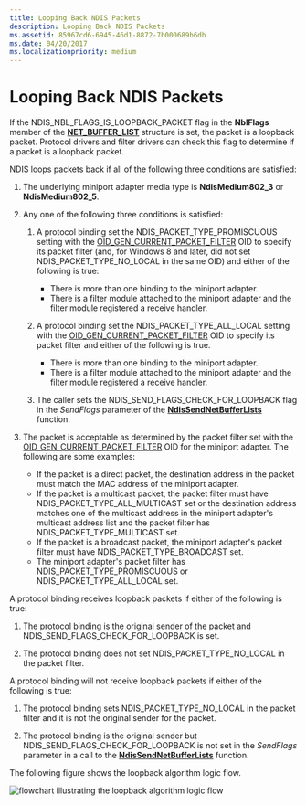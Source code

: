 ```yaml
---
title: Looping Back NDIS Packets
description: Looping Back NDIS Packets
ms.assetid: 85967cd6-6945-46d1-8872-7b000689b6db
ms.date: 04/20/2017
ms.localizationpriority: medium
---
```


# Looping Back NDIS Packets





If the NDIS\_NBL\_FLAGS\_IS\_LOOPBACK\_PACKET flag in the **NblFlags** member of the [**NET\_BUFFER\_LIST**](https://docs.microsoft.com/windows-hardware/drivers/ddi/content/ndis/ns-ndis-_net_buffer_list) structure is set, the packet is a loopback packet. Protocol drivers and filter drivers can check this flag to determine if a packet is a loopback packet.

NDIS loops packets back if all of the following three conditions are satisfied:

1.  The underlying miniport adapter media type is **NdisMedium802\_3** or **NdisMedium802\_5**.

2.  Any one of the following three conditions is satisfied:
    1.  A protocol binding set the NDIS\_PACKET\_TYPE\_PROMISCUOUS setting with the [OID\_GEN\_CURRENT\_PACKET\_FILTER](https://docs.microsoft.com/windows-hardware/drivers/network/oid-gen-current-packet-filter) OID to specify its packet filter (and, for Windows 8 and later, did not set NDIS\_PACKET\_TYPE\_NO\_LOCAL in the same OID) and either of the following is true:

        -   There is more than one binding to the miniport adapter.
        -   There is a filter module attached to the miniport adapter and the filter module registered a receive handler.

    2.  A protocol binding set the NDIS\_PACKET\_TYPE\_ALL\_LOCAL setting with the [OID\_GEN\_CURRENT\_PACKET\_FILTER](https://docs.microsoft.com/windows-hardware/drivers/network/oid-gen-current-packet-filter) OID to specify its packet filter and either of the following is true.
        -   There is more than one binding to the miniport adapter.
        -   There is a filter module attached to the miniport adapter and the filter module registered a receive handler.

    3.  The caller sets the NDIS\_SEND\_FLAGS\_CHECK\_FOR\_LOOPBACK flag in the *SendFlags* parameter of the [**NdisSendNetBufferLists**](https://docs.microsoft.com/windows-hardware/drivers/ddi/content/ndis/nf-ndis-ndissendnetbufferlists) function.

3.  The packet is acceptable as determined by the packet filter set with the [OID\_GEN\_CURRENT\_PACKET\_FILTER](https://docs.microsoft.com/windows-hardware/drivers/network/oid-gen-current-packet-filter) OID for the miniport adapter. The following are some examples:
    -   If the packet is a direct packet, the destination address in the packet must match the MAC address of the miniport adapter.
    -   If the packet is a multicast packet, the packet filter must have NDIS\_PACKET\_TYPE\_ALL\_MULTICAST set or the destination address matches one of the multicast address in the miniport adapter's multicast address list and the packet filter has NDIS\_PACKET\_TYPE\_MULTICAST set.
    -   If the packet is a broadcast packet, the miniport adapter's packet filter must have NDIS\_PACKET\_TYPE\_BROADCAST set.
    -   The miniport adapter's packet filter has NDIS\_PACKET\_TYPE\_PROMISCUOUS or NDIS\_PACKET\_TYPE\_ALL\_LOCAL set.

A protocol binding receives loopback packets if either of the following is true:

1.  The protocol binding is the original sender of the packet and NDIS\_SEND\_FLAGS\_CHECK\_FOR\_LOOPBACK is set.

2.  The protocol binding does not set NDIS\_PACKET\_TYPE\_NO\_LOCAL in the packet filter.

A protocol binding will not receive loopback packets if either of the following is true:

1.  The protocol binding sets NDIS\_PACKET\_TYPE\_NO\_LOCAL in the packet filter and it is not the original sender for the packet.

2.  The protocol binding is the original sender but NDIS\_SEND\_FLAGS\_CHECK\_FOR\_LOOPBACK is not set in the *SendFlags* parameter in a call to the [**NdisSendNetBufferLists**](https://docs.microsoft.com/windows-hardware/drivers/ddi/content/ndis/nf-ndis-ndissendnetbufferlists) function.

The following figure shows the loopback algorithm logic flow.

![flowchart illustrating the loopback algorithm logic flow](images/loopback.png)

 

 





